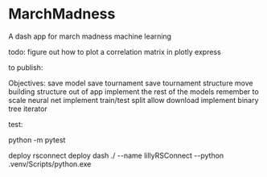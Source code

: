 # MarchMadness
 A dash app for march madness machine learning

todo:
figure out how to plot a correlation matrix in plotly express

to publish:


Objectives:
save model
save tournament
save tournament structure
move building structure out of app
implement the rest of the models
    remember to scale neural net
implement train/test split
allow download
implement binary tree iterator


test:

python -m pytest

deploy
rsconnect deploy dash ./ --name lillyRSConnect --python .venv/Scripts/python.exe 
